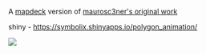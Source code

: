 A [mapdeck](https://github.com/SymbolixAU/mapdeck) version of [maurosc3ner's original work](https://github.com/maurosc3ner/uspm25_2000_2018)

shiny - https://symbolix.shinyapps.io/polygon_animation/


![](./animation.gif)
